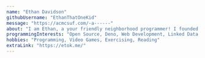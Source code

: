 ```yaml
---
name: "Ethan Davidson"
githubUsername: "EthanThatOneKid"
message: "https://acmcsuf.com/-a------"
about: "I am Ethan, a your friendly neighborhood programmer! I founded acmcsufoss in Fall 2023 and am excited to see where it goes with the help of our awesome members!"
programmingInterests: "Open Source, Deno, Web Development, Linked Data, Hackathons"
hobbies: "Programming, Video Games, Exercising, Reading"
extraLink: "https://etok.me/"
---
```

